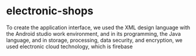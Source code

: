 # electronic-shops
To create the application interface, we used the XML design language with the Android studio work environment, and in its programming, the Java language, and in storage, processing, data security, and encryption, we used electronic cloud technology, which is firebase
